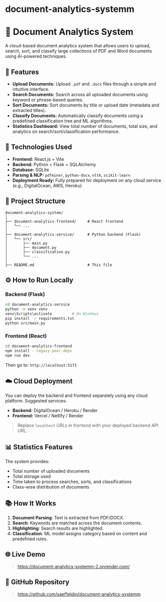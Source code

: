 # document-analytics-systemm
# 📄 Document Analytics System

A cloud-based document analytics system that allows users to upload, search, sort, and classify large collections of PDF and Word documents using AI-powered techniques.

## 🚀 Features

- **Upload Documents:** Upload `.pdf` and `.docx` files through a simple and intuitive interface.
- **Search Documents:** Search across all uploaded documents using keyword or phrase-based queries.
- **Sort Documents:** Sort documents by title or upload date (metadata and extracted titles).
- **Classify Documents:** Automatically classify documents using a predefined classification tree and ML algorithms.
- **Statistics Dashboard:** View total number of documents, total size, and analytics on search/sort/classification performance.

## 🧠 Technologies Used

- **Frontend:** React.js + Vite
- **Backend:** Python + Flask + SQLAlchemy
- **Database:** SQLite
- **Parsing & NLP:** `pdfminer`, `python-docx`, `nltk`, `scikit-learn`
- **Deployment Ready:** Fully prepared for deployment on any cloud service (e.g., DigitalOcean, AWS, Heroku)

## 📂 Project Structure

```
document-analytics-system/
│
├── document-analytics-frontend/     # React frontend
│   └── ...
│
├── document-analytics-service/      # Python backend (Flask)
│   └── src/
│       ├── main.py
│       ├── document.py
│       ├── classification.py
│       └── ...
│
├── README.md                        # This file
```

## ⚙️ How to Run Locally

### Backend (Flask)
```bash
cd document-analytics-service
python -m venv venv
venv\Scripts\activate         # On Windows
pip install -r requirements.txt
python src/main.py
```

### Frontend (React)
```bash
cd document-analytics-frontend
npm install --legacy-peer-deps
npm run dev
```

Then go to: `http://localhost:5173`

## ☁️ Cloud Deployment

You can deploy the backend and frontend separately using any cloud platform. Suggested services:

- **Backend:** DigitalOcean / Heroku / Render
- **Frontend:** Vercel / Netlify / Render

> Replace `localhost` URLs in frontend with your deployed backend API URL.

## 📊 Statistics Features

The system provides:

- Total number of uploaded documents
- Total storage used
- Time taken to process searches, sorts, and classifications
- Class-wise distribution of documents

## 📚 How It Works

1. **Document Parsing**: Text is extracted from PDF/DOCX.
2. **Search**: Keywords are matched across the document contents.
3. **Highlighting**: Search results are highlighted.
4. **Classification**: ML model assigns category based on content and predefined rules.
   
## 🌐 Live Demo

> https://document-analytics-systemm-2.onrender.com/

## 📎 GitHub Repository

> https://github.com/saef1eldin/document-analytics-systemm

